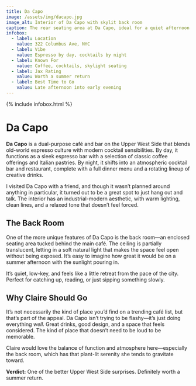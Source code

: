 ```yaml
---
title: Da Capo
image: /assets/img/dacapo.jpg
image_alt: Interior of Da Capo with skylit back room
caption: The rear seating area at Da Capo, ideal for a quiet afternoon
infobox:
  - label: Location
    value: 322 Columbus Ave, NYC
  - label: Vibe
    value: Espresso by day, cocktails by night
  - label: Known For
    value: Coffee, cocktails, skylight seating
  - label: Jax Rating
    value: Worth a summer return
  - label: Best Time to Go
    value: Late afternoon into early evening
---
```


{% include infobox.html %}

# Da Capo

**Da Capo** is a dual-purpose café and bar on the Upper West Side that blends old-world espresso culture with modern cocktail sensibilities. By day, it functions as a sleek espresso bar with a selection of classic coffee offerings and Italian pastries. By night, it shifts into an atmospheric cocktail bar and restaurant, complete with a full dinner menu and a rotating lineup of creative drinks.

I visited Da Capo with a friend, and though it wasn’t planned around anything in particular, it turned out to be a great spot to just hang out and talk. The interior has an industrial-modern aesthetic, with warm lighting, clean lines, and a relaxed tone that doesn’t feel forced.

## The Back Room

One of the more unique features of Da Capo is the back room—an enclosed seating area tucked behind the main café. The ceiling is partially translucent, letting in a soft natural light that makes the space feel open without being exposed. It’s easy to imagine how great it would be on a summer afternoon with the sunlight pouring in.

It’s quiet, low-key, and feels like a little retreat from the pace of the city. Perfect for catching up, reading, or just sipping something slowly.

## Why Claire Should Go

It’s not necessarily the kind of place you’d find on a trending café list, but that’s part of the appeal. Da Capo isn’t trying to be flashy—it’s just doing everything *well*. Great drinks, good design, and a space that feels considered. The kind of place that doesn’t need to be loud to be memorable.

Claire would love the balance of function and atmosphere here—especially the back room, which has that plant-lit serenity she tends to gravitate toward.

**Verdict:** One of the better Upper West Side surprises. Definitely worth a summer return.
